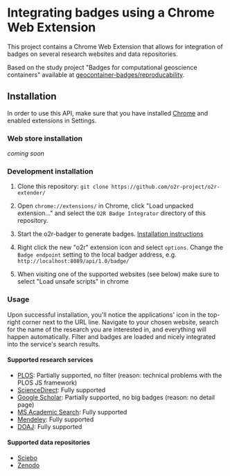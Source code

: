 # Integrating badges using a Chrome Web Extension

This project contains a Chrome Web Extension that allows for integration of badges on several research websites and data repositories.

Based on the study project "Badges for computational geoscience containers" available at [geocontainer-badges/reproducability](https://zivgitlab.uni-muenster.de/geocontainer-badges/reproducability).

## Installation

In order to use this API, make sure that you have installed [Chrome](https://www.google.com/chrome/) and enabled extensions in Settings.

### Web store installation

*coming soon*

### Development installation

1) Clone this repository: `git clone https://github.com/o2r-project/o2r-extender/`

2) Open `chrome://extensions/` in Chrome, click "Load unpacked extension..." and select the `O2R Badge Integrator` directory of this repository.

3) Start the o2r-badger to generate badges. [Installation instructions](https://github.com/o2r-project/o2r-badger#local-installation)

4) Right click the new "o2r" extension icon and select `options`. Change the `Badge endpoint` setting to the local badger address, e.g. `http://localhost:8089/api/1.0/badge/`

5) When visiting one of the supported websites (see below) make sure to select "Load unsafe scripts" in chrome

### Usage

Upon successful installation, you'll notice the applications' icon in the top-right corner next to the URL line. Navigate to your chosen website, search for the name of the research
you are interested in, and everything will happen automatically. Filter and badges are loaded and nicely integrated into the service's search results.

#### Supported research services

* [PLOS](https://www.plos.org/): Partially supported, no filter (reason: technical problems with the PLOS JS framework)
* [ScienceDirect](http://www.sciencedirect.com/): Fully supported
* [Google Scholar](https://scholar.google.de/): Partially supported, no big badges (reason: no detail page)
* [MS Academic Search](https://academic.microsoft.com/): Fully supported
* [Mendeley](https://www.mendeley.com/): Fully supported
* [DOAJ](https://www.doaj.org): Fully supported

#### Supported data repositories

* [Sciebo](https://sciebo.de)
* [Zenodo](https://zenodo.org/)


